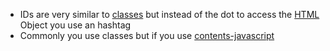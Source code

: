 - IDs are very similar to [classes](classes.md) but instead of the dot to access the [HTML](contents-html.md) Object you use an hashtag
- Commonly you use classes but if you use [contents-javascript](contents-javascript.md)